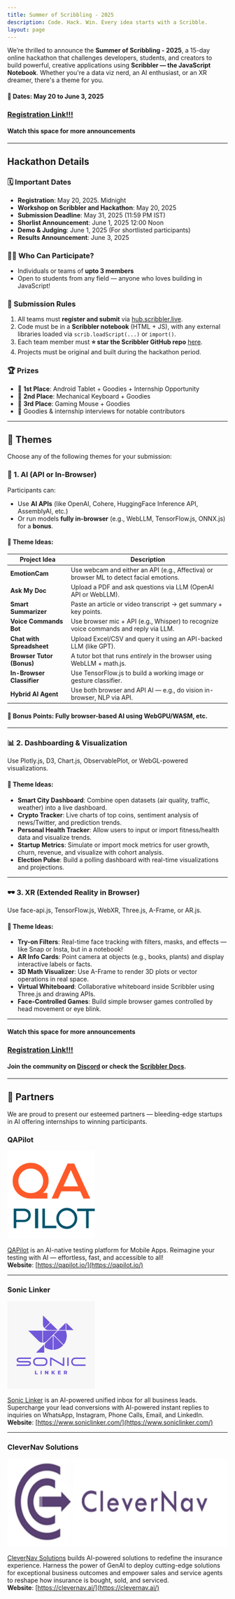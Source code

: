 ```yaml
---
title: Summer of Scribbling - 2025
description: Code. Hack. Win. Every idea starts with a Scribble.
layout: page
---
```


We’re thrilled to announce the **Summer of Scribbling - 2025**, a 15-day online hackathon that challenges developers, students, and creators to build powerful, creative applications using **Scribbler — the JavaScript Notebook**. Whether you're a data viz nerd, an AI enthusiast, or an XR dreamer, there's a theme for you.

#### 🚀  Dates: May 20 to June 3, 2025

### [Registration Link!!!](https://tally.so/r/nrp74L)

#### Watch this space for more announcements 

---

## Hackathon Details

### 🗓️ Important Dates

* **Registration**: May 20, 2025. Midnight
* **Workshop on Scribbler and Hackathon**: May 20, 2025
* **Submission Deadline**: May 31, 2025 (11:59 PM IST)
* **Shorlist Announcement**: June 1, 2025 12:00 Noon
* **Demo & Judging**: June 1, 2025  (For shortlisted participants)
* **Results Announcement**: June 3, 2025

### 👨‍💻 Who Can Participate?

* Individuals or teams of **upto 3 members**
* Open to students from any field — anyone who loves building in JavaScript!

### 🧾 Submission Rules

1. All teams must **register and submit** via [hub.scribbler.live](https://hub.scribbler.live).
2. Code must be in a **Scribbler notebook** (HTML + JS), with any external libraries loaded via `scrib.loadScript(...)` or `import()`.
3. Each team member must **⭐ star the Scribbler GitHub repo** [here](https://github.com/scribbler-notebook/scribbler).
4. Projects must be original and built during the hackathon period.

### 🏆 Prizes

* 🏅 **1st Place**: Android Tablet + Goodies + Internship Opportunity  
* 🥈 **2nd Place**: Mechanical Keyboard + Goodies  
* 🥉 **3rd Place**: Gaming Mouse + Goodies  
* 🎁 Goodies & internship interviews for notable contributors

---

## 🎯 Themes

Choose any of the following themes for your submission:

### 🧠 1. AI (API or In-Browser)

Participants can:

* Use **AI APIs** (like OpenAI, Cohere, HuggingFace Inference API, AssemblyAI, etc.)
* Or run models **fully in-browser** (e.g., WebLLM, TensorFlow.js, ONNX.js) for a **bonus**.

#### 🔹 Theme Ideas:

| **Project Idea**          | **Description**                                                                      |
|---------------------------|--------------------------------------------------------------------------------------|
| **EmotionCam**            | Use webcam and either an API (e.g., Affectiva) or browser ML to detect facial emotions. |
| **Ask My Doc**            | Upload a PDF and ask questions via LLM (OpenAI API or WebLLM).                       |
| **Smart Summarizer**      | Paste an article or video transcript → get summary + key points.                    |
| **Voice Commands Bot**    | Use browser mic + API (e.g., Whisper) to recognize voice commands and reply via LLM. |
| **Chat with Spreadsheet** | Upload Excel/CSV and query it using an API-backed LLM (like GPT).                   |
| **Browser Tutor (Bonus)** | A tutor bot that runs *entirely* in the browser using WebLLM + math.js.             |
| **In-Browser Classifier** | Use TensorFlow.js to build a working image or gesture classifier.                   |
| **Hybrid AI Agent**       | Use both browser and API AI — e.g., do vision in-browser, NLP via API.              |

#### 🎁 Bonus Points: Fully browser-based AI using WebGPU/WASM, etc.

---

### 📊 2. Dashboarding & Visualization

Use Plotly.js, D3, Chart.js, ObservablePlot, or WebGL-powered visualizations.

#### 🔹 Theme Ideas:

* **Smart City Dashboard**: Combine open datasets (air quality, traffic, weather) into a live dashboard.  
* **Crypto Tracker**: Live charts of top coins, sentiment analysis of news/Twitter, and prediction trends.  
* **Personal Health Tracker**: Allow users to input or import fitness/health data and visualize trends.  
* **Startup Metrics**: Simulate or import mock metrics for user growth, churn, revenue, and visualize with cohort analysis.  
* **Election Pulse**: Build a polling dashboard with real-time visualizations and projections.

---

### 🕶️ 3. XR (Extended Reality in Browser)

Use face-api.js, TensorFlow.js, WebXR, Three.js, A-Frame, or AR.js.

#### 🔹 Theme Ideas:

* **Try-on Filters**: Real-time face tracking with filters, masks, and effects — like Snap or Insta, but in a notebook!  
* **AR Info Cards**: Point camera at objects (e.g., books, plants) and display interactive labels or facts.  
* **3D Math Visualizer**: Use A-Frame to render 3D plots or vector operations in real space.  
* **Virtual Whiteboard**: Collaborative whiteboard inside Scribbler using Three.js and drawing APIs.  
* **Face-Controlled Games**: Build simple browser games controlled by head movement or eye blink.

---

#### Watch this space for more announcements 
### [Registration Link!!!](https://forms.gle/5iiwMMNVSqgUf9Zg8)

#### Join the community on [Discord](https://join.scribbler.live) or check the [Scribbler Docs](https://scribbler.live/docs).

---

## 🤝 Partners

We are proud to present our esteemed partners — bleeding-edge startups in AI offering internships to winning participants.

### QAPilot

<img src="../assets/images/qa-pilot.jpeg" style="height:200px;" alt="QAPilot">

[QAPilot](https://qapilot.io/) is an AI-native testing platform for Mobile Apps. Reimagine your testing with AI — effortless, fast, and accessible to all!  
**Website**: [https://qapilot.io/](https://qapilot.io/)

---

### Sonic Linker

<img src="../assets/images/sonic-linker.jpeg" style="height:200px;" alt="Sonic Linker">

[Sonic Linker](https://www.soniclinker.com/) is an AI-powered unified inbox for all business leads. Supercharge your lead conversions with AI-powered instant replies to inquiries on WhatsApp, Instagram, Phone Calls, Email, and LinkedIn.  
**Website**: [https://www.soniclinker.com/](https://www.soniclinker.com/)

---

### CleverNav Solutions

<img src="../assets/images/clevernav.png" style="height:200px;" alt="CleverNav">

[CleverNav Solutions](https://clevernav.ai/) builds AI-powered solutions to redefine the insurance experience. Harness the power of GenAI to deploy cutting-edge solutions for exceptional business outcomes and empower sales and service agents to reshape how insurance is bought, sold, and serviced.  
**Website**: [https://clevernav.ai/](https://clevernav.ai/)
